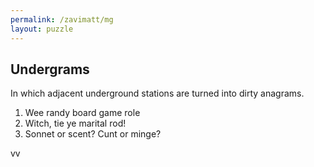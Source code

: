 ```yaml
---
permalink: /zavimatt/mg
layout: puzzle
---
```


<h2>Undergrams</h2>

In which adjacent underground stations are turned into dirty anagrams.

1. Wee randy board game role
2. Witch, tie ye marital rod!
3. Sonnet or scent? Cunt or minge?

 vv
